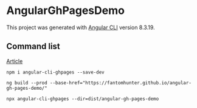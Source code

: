 # AngularGhPagesDemo

This project was generated with [Angular CLI](https://github.com/angular/angular-cli) version 8.3.19.

## Command list

[Article](https://medium.com/tech-insights/how-to-deploy-angular-apps-to-github-pages-gh-pages-896c4e10f9b4)
```
npm i angular-cli-ghpages --save-dev

ng build --prod --base-href="https://fantomhunter.github.io/angular-gh-pages-demo/"

npx angular-cli-ghpages --dir=dist/angular-gh-pages-demo
```

